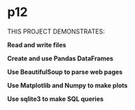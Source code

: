 # p12
THIS PROJECT DEMONSTRATES:


<b> Read and write files

Create and use Pandas DataFrames

Use BeautifulSoup to parse web pages

Use Matplotlib and Numpy to make plots
  
Use sqlite3 to make SQL queries </b>
